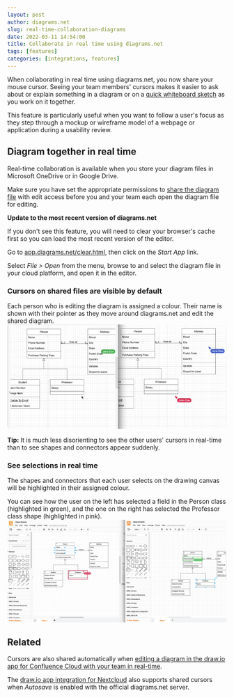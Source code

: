 ```yaml
---
layout: post
author: diagrams.net
slug: real-time-collaboration-diagrams
date: 2022-03-11 14:54:00
title: Collaborate in real time using diagrams.net
tags: [features]
categories: [integrations, features]
---
```


When collaborating in real time using diagrams.net, you now share your mouse cursor. Seeing your team members' cursors makes it easier to ask about or explain something in a diagram or on a [quick whiteboard sketch](/blog/sketch-online-whiteboard.html) as you work on it together. 

This feature is particularly useful when you want to follow a user's focus as they step through a mockup or wireframe model of a webpage or application during a usability review.

## Diagram together in real time

Real-time collaboration is available when you store your diagram files in Microsoft OneDrive or in Google Drive. 

Make sure you have set the appropriate permissions to [share the diagram file](/doc/faq/share-diagrams.html) with edit access before you and your team each open the diagram file for editing. 

**Update to the most recent version of diagrams.net**

If you don't see this feature, you will need to clear your browser's cache first so you can load the most recent version of the editor. 

Go to [app.diagrams.net/clear.html](https://app.diagrams.net/clear.html), then click on the _Start App_ link. 

Select _File > Open_ from the menu, browse to and select the diagram file in your cloud platform, and open it in the editor.

### Cursors on shared files are visible by default

Each person who is editing the diagram is assigned a colour. Their name is shown with their pointer as they move around diagrams.net and edit the shared diagram.
<br /><img src="/assets/img/blog/remote-cursors.gif" style="max-width:100%;height:auto;" alt="Share your mouse cursor with others who are editing the same diagram file stored in OneDrive or Google Drive">

**Tip:** It is much less disorienting to see the other users' cursors in real-time than to see shapes and connectors appear suddenly.

### See selections in real time

The shapes and connectors that each user selects on the drawing canvas will be highlighted in their assigned colour.

You can see how the user on the left has selected a field in the Person class (highlighted in green), and the one on the right has selected the Professor class shape (highlighted in pink).
<br /><img src="/assets/img/blog/real-time-collaboration.png" style="max-width:100%;height:auto;" alt="See how others edit and select parts of the diagram in real time in diagrams.net when you store diagram files in OneDrive or Google Drive">

## Related

Cursors are also shared automatically when [editing a diagram in the draw.io app for Confluence Cloud with your team in real-time](/blog/collaborative-editing-confluence-cloud.html). 

The [draw.io app integration for Nextcloud](https://apps.nextcloud.com/apps/drawio) also supports shared cursors when _Autosave_ is enabled with the official diagrams.net server.  